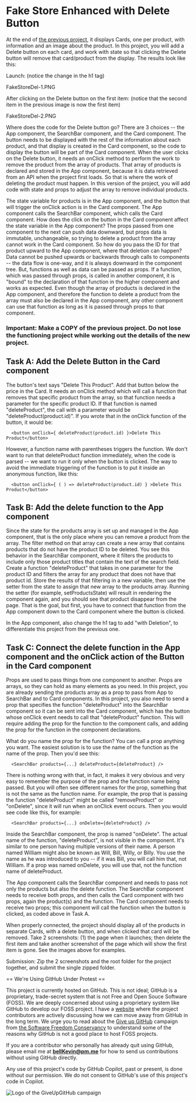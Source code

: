 # Fake Store Enhanced with Delete Button

At the end of [the previous project](https://github.com/bell-kevin/fakeStoreEnhancedWithCards), it displays Cards, one per product, with information and an image about the product. In this project, you will add a Delete button on each card, and work with state so that clicking the Delete button will remove that card/product from the display. The results look like this:

Launch: (notice the change in the h1 tag)

FakeStoreDel-1.PNG

 

After clicking on the Delete button on the first item: (notice that the second item in the previous image is now the first item)

FakeStoreDel-2.PNG

 

Where does the code for the Delete button go? There are 3 choices -- the App component, the SearchBar component, and the Card component. The button needs to be displayed with the rest of the information about each product, and that display is created in the Card component, so the code to display the button will be part of the Card component. When the user clicks on the Delete button, it needs an onClick method to perform the work to remove the product from the array of products. That array of products is declared and stored in the App component, because it is data retrieved from an API when the project first loads. So that is where the work of deleting the product must happen. In this version of the project, you will add code with state and props to adjust the array to remove individual products.

The state variable for products is in the App component, and the button that will trigger the onClick action is in the Card component. The App component calls the SearchBar component, which calls the Card component. How does the click on the button in the Card component affect the state variable in the App component? The props passed from one component to the next can push data downward, but props data is immutable, unchangeable, so trying to delete a product from the array cannot work in the Card component. So how do you pass the ID for that product upward to the App component, where that deletion can happen? Data cannot be pushed upwards or backwards through calls to components -- the data flow is one-way, and it is always downward in the component tree. But, functions as well as data can be passed as props. If a function, which was passed through props, is called in another component, it is "bound" to the declaration of that function in the higher component and works as expected. Even though the array of products is declared in the App component, and therefore the function to delete a product from the array must also be declared in the App component, any other component can use that function as long as it is passed through props to that component.

 

### Important: Make a COPY of the previous project. Do not lose the functioning project while working out the details of the new project.

 

## Task A: Add the Delete Button in the Card component

The button's text says "Delete This Product". Add that button below the price in the Card. It needs an onClick method which will call a function that removes that specific product from the array, so that function needs a parameter for the specific product ID. If that function is named "deleteProduct", the call with a parameter would be "deleteProduct(product.id)". If you wrote that in the onClick function of the button, it would be:

      <button onClick={ deleteProduct(product.id) }>Delete This Product</button>

However, a function name with parentheses triggers the function. We don't want to run that deleteProduct function immediately, when the code is parsed -- we want to run it only when the button is clicked. The way to avoid the immediate triggering of the function is to put it inside an anonymous function, like this:

      <button onClick={ ( ) => deleteProduct(product.id) } >Delete This Product</button>

 

## Task B: Add the delete function to the App component

Since the state for the products array is set up and managed in the App component, that is the only place where you can remove a product from the array. The filter method on that array can create a new array that contains products that do not have the product ID to be deleted. You see this behavior in the SearchBar component, where it filters the products to include only those product titles that contain the text of the search field. Create a function "deleteProduct" that takes in one parameter for the product ID and filters the array for any product that does not have that product id.  Store the results of that filtering in a new variable, then use the setter from the state to assign that new array to the products array. Running the setter (for example, setProductsState) will result in rendering the component again, and you should see that product disappear from the page. That is the goal, but first, you have to connect that function from the App component down to the Card component where the button is clicked.

In the App component, also change the h1 tag to add "with Deletion", to differentiate this project from the previous one.

 

## Task C: Connect the delete function in the App component and the onClick action of the Button in the Card component

Props are used to pass things from one component to another. Props are arrays, so they can hold as many elements as you need. In this project, you are already sending the products array as a prop to pass from App to SearchBar and to Card components. In this project, you also need to send a prop that specifies the function "deleteProduct" into the SearchBar component so it can be sent into the Card component, which has the button whose onClick event needs to call that "deleteProduct" function. This will require adding the prop for the function to the component calls, and adding the prop for the function in the component declarations.

What do you name the prop for the function? You can call a prop anything you want. The easiest solution is to use the name of the function as the name of the prop. Then you'd see this:

      <SearchBar products={...} deleteProduct={deleteProduct} />

There is nothing wrong with that, in fact, it makes it very obvious and very easy to remember the purpose of the prop and the function name being passed. But you will often see different names for the prop, something that is not the same as the function name. For example, the prop that is passing the function "deleteProduct" might be called "removeProduct" or "onDelete", since it will run when an onClick event occurs. Then you would see code like this, for example:

      <SearchBar products={...} onDelete={deleteProduct} />

Inside the SearchBar component, the prop is named "onDelete". The actual name of the function, "deleteProduct", is not visible in the component. It's similar to one person having multiple versions of their name. A person named William might also be known as Will, Bill, Willy, or Billy. You use the name as he was introduced to you -- if it was Bill, you will call him that, not William. If a prop was named onDelete, you will use that, not the function name of deleteProduct. 

The App component calls the SearchBar component and needs to pass not only the products but also the delete function. The SearchBar component needs to receive both props, and then calls the Card component with two props, again the product(s) and the function. The Card component needs to receive two props; this component will call the function when the button is clicked, as coded above in Task A.

When properly connected, the project should display all of the products in separate Cards, with a delete button, and when clicked that card will be removed. Take 2 screenshots: (1) the page when it launches; then delete the first item and take another screenshot of the page which will show the first item is gone. See the images above for examples.

 

Submission: Zip the 2 screenshots and the root folder for the project together, and submit the single zipped folder.


== We're Using GitHub Under Protest ==

This project is currently hosted on GitHub.  This is not ideal; GitHub is a
proprietary, trade-secret system that is not Free and Open Souce Software
(FOSS).  We are deeply concerned about using a proprietary system like GitHub
to develop our FOSS project. I have a [website](https://bellKevin.me) where the
project contributors are actively discussing how we can move away from GitHub
in the long term.  We urge you to read about the [Give up GitHub](https://GiveUpGitHub.org) campaign 
from [the Software Freedom Conservancy](https://sfconservancy.org) to understand some of the reasons why GitHub is not 
a good place to host FOSS projects.

If you are a contributor who personally has already quit using GitHub, please
email me at **bellKevin@pm.me** for how to send us contributions without
using GitHub directly.

Any use of this project's code by GitHub Copilot, past or present, is done
without our permission.  We do not consent to GitHub's use of this project's
code in Copilot.

![Logo of the GiveUpGitHub campaign](https://sfconservancy.org/img/GiveUpGitHub.png)
